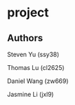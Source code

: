 # project

## Authors
Steven Yu (ssy38)

Thomas Lu (cl2625)

Daniel Wang (zw669)

Jasmine Li (jxl9)
